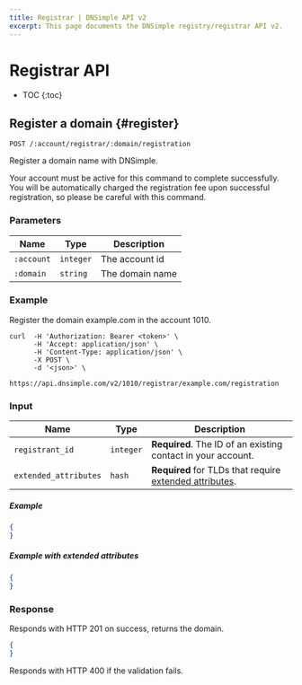 ```yaml
---
title: Registrar | DNSimple API v2
excerpt: This page documents the DNSimple registry/registrar API v2.
---
```


# Registrar API

* TOC
{:toc}


## Register a domain {#register}

    POST /:account/registrar/:domain/registration

Register a domain name with DNSimple.

Your account must be active for this command to complete successfully.
You will be automatically charged the registration fee upon successful registration, so please be careful with this command.

### Parameters

Name | Type | Description
-----|------|------------
`:account` | `integer` | The account id
`:domain` | `string` | The domain name

### Example

Register the domain example.com in the account 1010.

    curl  -H 'Authorization: Bearer <token>' \
          -H 'Accept: application/json' \
          -H 'Content-Type: application/json' \
          -X POST \
          -d '<json>' \
          https://api.dnsimple.com/v2/1010/registrar/example.com/registration

### Input

Name | Type | Description
-----|------|------------
`registrant_id` | `integer` | **Required**. The ID of an existing contact in your account.
`extended_attributes` | `hash` | **Required** for TLDs that require [extended attributes](/extended-attributes/).

##### Example

~~~json
{
}
~~~

##### Example with extended attributes

~~~json
{
}
~~~

### Response

Responds with HTTP 201 on success, returns the domain.

~~~json
{
}
~~~

Responds with HTTP 400 if the validation fails.

